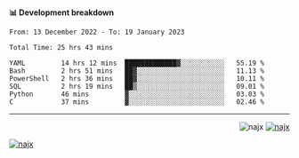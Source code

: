 <b>📊 Development breakdown</b>
<!--START_SECTION:waka-->

```text
From: 13 December 2022 - To: 19 January 2023

Total Time: 25 hrs 43 mins

YAML         14 hrs 12 mins  █████████████▓░░░░░░░░░░░   55.19 %
Bash         2 hrs 51 mins   ██▓░░░░░░░░░░░░░░░░░░░░░░   11.13 %
PowerShell   2 hrs 36 mins   ██▓░░░░░░░░░░░░░░░░░░░░░░   10.11 %
SQL          2 hrs 19 mins   ██▒░░░░░░░░░░░░░░░░░░░░░░   09.01 %
Python       46 mins         ▓░░░░░░░░░░░░░░░░░░░░░░░░   03.03 %
C            37 mins         ▓░░░░░░░░░░░░░░░░░░░░░░░░   02.46 %
```

<!--END_SECTION:waka-->
-----
<p align="right"><img src="https://komarev.com/ghpvc/?username=najx&label=GitHub%20Profile%20Views&color=yellow&style=flat" alt="najx" />
<a href="https://www.linkedin.com/in/abdx"><img src="https://img.shields.io/badge/LinkedIn--_.svg?style=social&logo=linkedin" alt="najx"></a> </p align="center">
<a href="https://stackoverflow.com/users/19588110/najim-abdelmoula"><img src="https://img.shields.io/badge/Stack Overflow--_.svg?style=social&logo=stackoverflow" alt="najx"></a>
